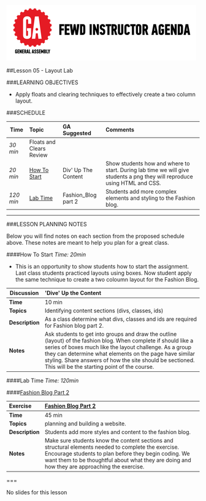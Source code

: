 ![GeneralAssemb.ly](../../img/icons/instr_agenda.png)


##Lesson 05 - Layout Lab


###LEARNING OBJECTIVES

*	Apply floats and clearing techniques to effectively create a two column layout.


###SCHEDULE


| Time        | Topic| GA Suggested| Comments |
| ------------- |:-------------|:-------------------|:----------------|
| _30 min_ | Floats and Clears Review |  | |
| _20 min_ | [How To Start]()| Div' Up The Content | Show students how and where to start. During lab time we will give students a png they will reproduce using HTML and CSS. |
| _120 min_ | [Lab Time]() | Fashion_Blog part 2 | Students add more complex elements and styling to the Fashion blog.|


---

###LESSON PLANNING NOTES

Below you will find notes on each section from the proposed schedule above. These notes are  meant to help you plan for a great class.


####How To Start
_Time: 20min_

*	This is an opportunity to show students how to start the assignment. Last class students practiced layouts using boxes. Now student apply the same technique to create a two coloumn layout for the Fashion Blog.


| Discussion | 'Dive' Up the Content|
| ------------- |:-------------|
| __Time__ | 10 min | 
| __Topics__ | Identifying content sections (divs, classes, ids) | 
| __Description__| As a class determine what divs, classes and ids are required for Fashion blog part 2. |    
| __Notes__| Ask students to get into groups and draw the outline (layout) of the fashion blog. When complete if should like a series of boxes much like the layout challenge. As a group they can determine what elements on the page have similar styling. Share answers of how the site should be sectioned. This will be the starting point of the course.| 


####Lab Time
_Time: 120min_


####[Fashion Blog Part 2]()

|Exercise | [Fashion Blog Part 2](solution/fashion_blog_part2)|
|:------------- |:-------------|
| __Time__ | 45 min | 
| __Topics__ | planning and building a website. | 
| __Description__| Students add more styles and content to the fashion blog. |    
| __Notes__| Make sure students know the content sections and structural elements needed to complete the exercise. Encourage students to plan before they begin coding. We want them to be thoughtful about what they are doing and how they are approaching the exercise. | 


===


No slides for this lesson
